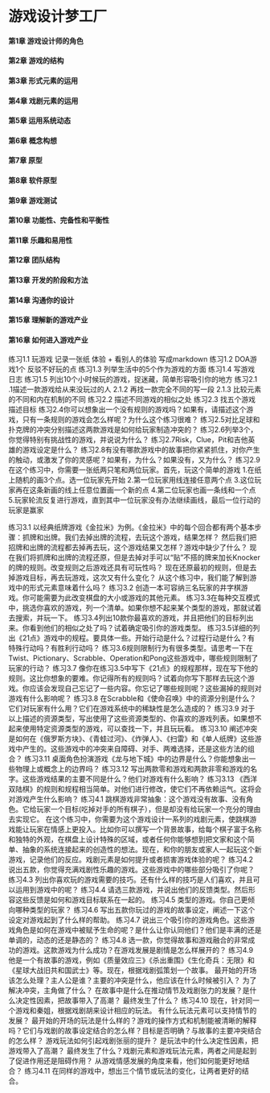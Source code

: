 # 游戏设计梦工厂

#### 第1章 游戏设计师的角色

#### 第2章 游戏的结构

#### 第3章 形式元素的运用

#### 第4章 戏剧元素的运用

#### 第5章 运用系统动态

#### 第6章 概念构想

#### 第7章 原型

#### 第8章 软件原型

#### 第9章 游戏测试

#### 第10章 功能性、完备性和平衡性

#### 第11章 乐趣和易用性

#### 第12章 团队结构

#### 第13章 开发的阶段和方法

#### 第14章 沟通你的设计

#### 第15章 理解新的游戏产业

#### 第16章 如何进入游戏产业











练习1.1
玩游戏  记录一张纸  体验  +  看别人的体验
写成markdown
练习1.2 DOA游戏1个  反驳不好玩的点
练习1.3 列举生活中的5个作为游戏的方面
练习1.4 写游戏日志
练习1.5 列出10个小时候玩的游戏，捉迷藏，简单形容吸引你的地方
练习2.1 .1描述一款游戏给从来没玩过的人
2.1.2 再找一款完全不同的写一段
2.1.3 比较元素的不同和内在机制的不同
练习2.2 描述不同游戏的相似之处
练习2.3 找五个游戏描述目标
练习2.4你可以想象出一个没有规则的游戏吗？如果有，请描述这个游戏，只有一条规则的游戏会怎么样呢？为什么这个练习很难？
练习2.5对比足球和扑克牌的冲突分别描述这两款游戏是如何给玩家制造冲突的？
练习2.6列举3个，你觉得特别有挑战性的游戏，并说说为什么？
练习2.7Risk，Clue，Pit和吉他英雄的游戏设定是什么？
练习2.8有没有哪款游戏中的故事把你紧紧抓住，对你产生的触动，或激发了你的灵感呢？如果有，为什么？如果没有，又为什么？
练习2.9在这个练习中，你需要一张纸两只笔和两位玩家。首先，玩这个简单的游戏
1.在纸上随机的画3个点。选一位玩家先开始
2.第一位玩家用线连接任意两个点
3.这位玩家再在这条新画的线上任意位置画一个新的点
4.第二位玩家也画一条线和一个点
5.玩家轮流反复进行游戏，直到其中一位玩家没有办法继续画线，最后一位行动的玩家是赢家

练习3.1
   以经典纸牌游戏《金拉米》为例。《金拉米》中的每个回合都有两个基本步骤：抓牌和出牌。我们去掉出牌的流程，去玩这个游戏，结果怎样？
  然后我们把招牌和出牌的流程都去掉再去玩，这个游戏结果又怎样？游戏中缺少了什么？
  现在我们将抓牌和出牌的流程还原，但是去掉对手可以“贴”不搭的牌来加长Knocker的牌的规则。改变规则之后游戏还具有可玩性吗？
   现在还原最初的规则，但是去掉游戏目标，再去玩游戏，这次又有什么变化？
   从这个练习中，我们能了解到游戏中的形式元素意味着什么吗？
练习3.2 创造一本可容纳三名玩家的井字棋游戏。你可能需要为此改变棋盘的大小或游戏的其他元素。
练习3.3在每种交互模式中，挑选你喜欢的游戏，列一个清单。如果你想不起来某个类型的游戏，那就试着去搜索，并玩一下。
练习3.4列出10款你最喜欢的游戏，并且把他们的目标列出来。你看到他们的相似之处了吗？试着确定吸引你的游戏类型。
练习3.5详细的列出《21点》游戏中的规程。要具体一些。开始行动是什么？过程行动是什么？有特殊行动吗？有胜利行动吗？
练习3.6规则限制行为有很多类型。请思考一下在Twist、Pictionary、Scrabble、Operation和Pong这些游戏中，哪些规则限制了玩家的行动？
练习3.7 像你在练习3.5中写下《21点》的规程那样，现在写下他的规则。这比你想象的要难。你记得所有的规则吗？试着向你写下那样去玩这个游戏。你应该会发现自己忘记了一些内容。你忘记了哪些规则呢？这些漏掉的规则对游戏有什么影响呢？
练习3.8 在Scrabble和《使命召唤》中的资源分别是什么？它们对玩家有什么用？它们在游戏系统中的稀缺性是怎么造成的？
练习3.9 对于以上描述的资源类型，写出使用了这些资源类型的、你喜欢的游戏列表。如果想不起来使用特定资源类型的游戏，可以查找一下，并且玩玩看。
练习3.10 阐述冲突是如何在《俄罗斯方块》、《青蛙过河》、《炸弹人》、《扫雷》和《单人纸牌》这些游戏中产生的。这些游戏中的冲突来自障碍、对手、两难选择，还是这些方法的组合？
练习3.11 桌面角色扮演游戏《龙与地下城》中的边界是什么？你能想象出一些物理上或概念上的边界吗？
练习3.12 写出两款零和游戏和两款非零和游戏的名字。这些游戏结果的主要不同是什么？他们对游戏有什么影响？
练习3.13 《西洋双陆棋》的规则和规程相当简单。对他们进行修改，使它们不再依赖运气。这将会对游戏产生什么影响？
练习4.1  跳棋游戏非常抽象：这个游戏没有故事、没有角色。它给玩家一个目标(吃掉对手的所有棋子），但是却没有给玩家一个充分的理由去实现它。
在这个练习中，你需要为这个游戏设计一系列的戏剧元素，使跳棋游戏能让玩家在情感上更投入。比如你可以撰写一个背景故事，给每个棋子富于名称和独特的外观，在棋盘上设计特殊的区域，或者任何你能够想到把文家和这个简单、抽象的系统连接起来的创造性的想法。现在，和你的朋友或家人一起玩这个新游戏，记录他们的反应。戏剧元素是如何提升或者损害游戏体验的呢？
练习4.2 说出五款，你觉得充满戏剧性乐趣的游戏。这些游戏中的哪些部分吸引了你呢？
练习4.3 列出你喜欢玩的游戏需要的技巧。还有什么样的技巧是人们喜欢，并且可以运用到游戏中的呢？
练习4.4 请选三款游戏，并说出他们的反馈类型。然后形容这些反馈是如何和游戏目标联系在一起的。
练习4.5 类型的游戏。你自己更倾向哪种类型的玩家？
练习4.6 写出五款你玩过的游戏的故事设定，阐述一下这个设定对游戏起到了什么样的帮助。
练习4.7 说出三个吸引你的游戏角色。这些游戏角色是如何在游戏中被赋予生命的呢？是什么让你认同他们？他们是丰满的还是单调的，动态的还是静态的？
练习4.8 选一款，你觉得故事和游戏融合的非常成功的游戏。这款游戏为什么成功？在游戏发展是剧情是怎么样展开的？
练习4.9  他是一个有故事的游戏，例如《质量效应三》《杀出重围》《生化奇兵：无限》和《星球大战旧共和国武士》等。现在，根据戏剧弧策划一个故事。
最开始的开场该怎么处理？主人公是谁？主要的冲突是什么，他应该在什么时候被引入？
为了解决冲突，主角做了什么？
在故事中是什么在推动情节及戏剧张力的发展？是什么决定性因素，把故事带入了高潮？
最终发生了什么？
练习4.10 现在，针对同一个游戏和秦姐，根据戏剧胡来设计相应的玩法。
有什么玩法元素可以支持情节的发展？
最开始的开场的玩法是什么样的？游戏的操作方式和机制能被清晰的解释吗？它们与戏剧的故事设定结合的怎么样？目标是否明确？与故事的主要冲突结合的怎么样？
游戏玩法如何引起戏剧张丽的提升？
是玩法中的什么决定性因素，把游戏带入了高潮？
最终发生了什么？戏剧元素和游戏玩法元素，两者之间是起到了促进作用还是阻碍作用？
从游戏情感发展的角度来看，他们如何能更好地结合？
练习4.11 在同样的游戏中，想出三个情节或玩法的变化，让两者更好的结合。